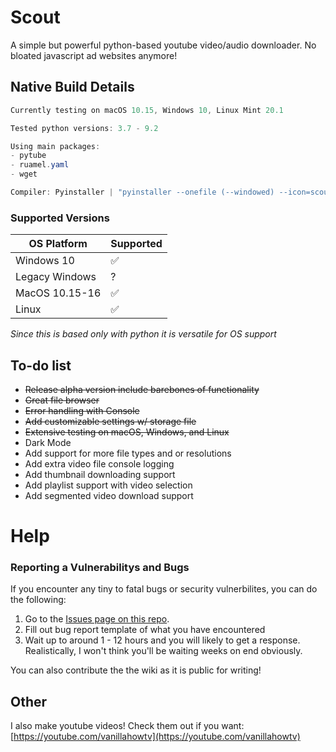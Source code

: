# Scout

A simple but powerful python-based youtube video/audio downloader.
No bloated javascript ad websites anymore!
 
## Native Build Details
```cs
Currently testing on macOS 10.15, Windows 10, Linux Mint 20.1

Tested python versions: 3.7 - 9.2

Using main packages:
- pytube
- ruamel.yaml
- wget

Compiler: Pyinstaller | "pyinstaller --onefile (--windowed) --icon=scout_logo.png --osx-bundle-identifier=com.leifadev.scout"
```
### Supported Versions

| OS Platform | Supported   |
| ------- | ------------------|
| Windows 10 | :white_check_mark:|
| Legacy Windows | ?                |
| MacOS 10.15-16 | :white_check_mark: |
| Linux   | :white_check_mark: |

*Since this is based only with python it is versatile for OS support*

 ## To-do list
- ~~Release alpha version include barebones of functionality~~
- ~~Great file browser~~
- ~~Error handling with Console~~
- ~~Add customizable settings w/ storage file~~
- ~~Extensive testing on macOS, Windows, and Linux~~
- Dark Mode
- Add support for more file types and or resolutions
- Add extra video file console logging
- Add thumbnail downloading  support
- Add playlist support with video selection
- Add segmented video download support
 
# Help
 
### Reporting a Vulnerabilitys and Bugs

If you encounter any tiny to fatal bugs or security vulnerbilites, you can do the following:

1. Go to the [Issues page on this repo](https://github.com/leifadev/scout/issues).
2. Fill out bug report template of what you have encountered
3. Wait up to around 1 - 12 hours and you will likely to get a response. Realistically, I won't think you'll be waiting weeks on end obviously.

You can also contribute the the wiki as it is public for writing! 

## Other
I also make youtube videos! Check them out if you want:
[https://youtube.com/vanillahowtv](https://youtube.com/vanillahowtv)
